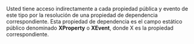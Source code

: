Usted tiene acceso indirectamente a cada propiedad pública y evento de este tipo por la resolución de una propiedad de dependencia correspondiente. Esta propiedad de dependencia es el campo estático público denominado **XProperty** o **XEvent**, donde X es la propiedad correspondiente.